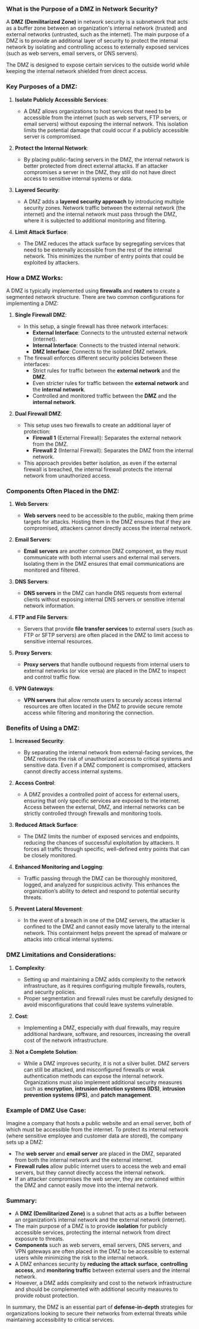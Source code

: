### What is the Purpose of a DMZ in Network Security?

A **DMZ (Demilitarized Zone)** in network security is a subnetwork that acts as a buffer zone between an organization's internal network (trusted) and external networks (untrusted, such as the internet). The main purpose of a DMZ is to provide an additional layer of security to protect the internal network by isolating and controlling access to externally exposed services (such as web servers, email servers, or DNS servers). 

The DMZ is designed to expose certain services to the outside world while keeping the internal network shielded from direct access.

### Key Purposes of a DMZ:

1. **Isolate Publicly Accessible Services**:
   - A DMZ allows organizations to host services that need to be accessible from the internet (such as web servers, FTP servers, or email servers) without exposing the internal network. This isolation limits the potential damage that could occur if a publicly accessible server is compromised.

2. **Protect the Internal Network**:
   - By placing public-facing servers in the DMZ, the internal network is better protected from direct external attacks. If an attacker compromises a server in the DMZ, they still do not have direct access to sensitive internal systems or data.

3. **Layered Security**:
   - A DMZ adds a **layered security approach** by introducing multiple security zones. Network traffic between the external network (the internet) and the internal network must pass through the DMZ, where it is subjected to additional monitoring and filtering.

4. **Limit Attack Surface**:
   - The DMZ reduces the attack surface by segregating services that need to be externally accessible from the rest of the internal network. This minimizes the number of entry points that could be exploited by attackers.

### How a DMZ Works:

A DMZ is typically implemented using **firewalls** and **routers** to create a segmented network structure. There are two common configurations for implementing a DMZ:

1. **Single Firewall DMZ**:
   - In this setup, a single firewall has three network interfaces:
     - **External Interface**: Connects to the untrusted external network (internet).
     - **Internal Interface**: Connects to the trusted internal network.
     - **DMZ Interface**: Connects to the isolated DMZ network.
   - The firewall enforces different security policies between these interfaces:
     - Strict rules for traffic between the **external network** and the **DMZ**.
     - Even stricter rules for traffic between the **external network** and the **internal network**.
     - Controlled and monitored traffic between the **DMZ** and the **internal network**.

2. **Dual Firewall DMZ**:
   - This setup uses two firewalls to create an additional layer of protection:
     - **Firewall 1** (External Firewall): Separates the external network from the DMZ.
     - **Firewall 2** (Internal Firewall): Separates the DMZ from the internal network.
   - This approach provides better isolation, as even if the external firewall is breached, the internal firewall protects the internal network from unauthorized access.

### Components Often Placed in the DMZ:

1. **Web Servers**:
   - **Web servers** need to be accessible to the public, making them prime targets for attacks. Hosting them in the DMZ ensures that if they are compromised, attackers cannot directly access the internal network.

2. **Email Servers**:
   - **Email servers** are another common DMZ component, as they must communicate with both internal users and external mail servers. Isolating them in the DMZ ensures that email communications are monitored and filtered.

3. **DNS Servers**:
   - **DNS servers** in the DMZ can handle DNS requests from external clients without exposing internal DNS servers or sensitive internal network information.

4. **FTP and File Servers**:
   - Servers that provide **file transfer services** to external users (such as FTP or SFTP servers) are often placed in the DMZ to limit access to sensitive internal resources.

5. **Proxy Servers**:
   - **Proxy servers** that handle outbound requests from internal users to external networks (or vice versa) are placed in the DMZ to inspect and control traffic flow.

6. **VPN Gateways**:
   - **VPN servers** that allow remote users to securely access internal resources are often located in the DMZ to provide secure remote access while filtering and monitoring the connection.

### Benefits of Using a DMZ:

1. **Increased Security**:
   - By separating the internal network from external-facing services, the DMZ reduces the risk of unauthorized access to critical systems and sensitive data. Even if a DMZ component is compromised, attackers cannot directly access internal systems.

2. **Access Control**:
   - A DMZ provides a controlled point of access for external users, ensuring that only specific services are exposed to the internet. Access between the external, DMZ, and internal networks can be strictly controlled through firewalls and monitoring tools.

3. **Reduced Attack Surface**:
   - The DMZ limits the number of exposed services and endpoints, reducing the chances of successful exploitation by attackers. It forces all traffic through specific, well-defined entry points that can be closely monitored.

4. **Enhanced Monitoring and Logging**:
   - Traffic passing through the DMZ can be thoroughly monitored, logged, and analyzed for suspicious activity. This enhances the organization’s ability to detect and respond to potential security threats.

5. **Prevent Lateral Movement**:
   - In the event of a breach in one of the DMZ servers, the attacker is confined to the DMZ and cannot easily move laterally to the internal network. This containment helps prevent the spread of malware or attacks into critical internal systems.

### DMZ Limitations and Considerations:

1. **Complexity**:
   - Setting up and maintaining a DMZ adds complexity to the network infrastructure, as it requires configuring multiple firewalls, routers, and security policies.
   - Proper segmentation and firewall rules must be carefully designed to avoid misconfigurations that could leave systems vulnerable.

2. **Cost**:
   - Implementing a DMZ, especially with dual firewalls, may require additional hardware, software, and resources, increasing the overall cost of the network infrastructure.

3. **Not a Complete Solution**:
   - While a DMZ improves security, it is not a silver bullet. DMZ servers can still be attacked, and misconfigured firewalls or weak authentication methods can expose the internal network. Organizations must also implement additional security measures such as **encryption**, **intrusion detection systems (IDS)**, **intrusion prevention systems (IPS)**, and **patch management**.

### Example of DMZ Use Case:

Imagine a company that hosts a public website and an email server, both of which must be accessible from the internet. To protect its internal network (where sensitive employee and customer data are stored), the company sets up a DMZ:

- The **web server** and **email server** are placed in the DMZ, separated from both the internal network and the external internet.
- **Firewall rules** allow public internet users to access the web and email servers, but they cannot directly access the internal network.
- If an attacker compromises the web server, they are contained within the DMZ and cannot easily move into the internal network.

### Summary:

- A **DMZ (Demilitarized Zone)** is a subnet that acts as a buffer between an organization’s internal network and the external network (internet).
- The main purpose of a DMZ is to provide **isolation** for publicly accessible services, protecting the internal network from direct exposure to threats.
- **Components** such as web servers, email servers, DNS servers, and VPN gateways are often placed in the DMZ to be accessible to external users while minimizing the risk to the internal network.
- A DMZ enhances security by **reducing the attack surface**, **controlling access**, and **monitoring traffic** between external users and the internal network.
- However, a DMZ adds complexity and cost to the network infrastructure and should be complemented with additional security measures to provide robust protection.

In summary, the DMZ is an essential part of **defense-in-depth** strategies for organizations looking to secure their networks from external threats while maintaining accessibility to critical services.